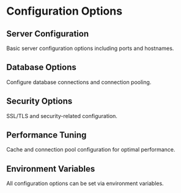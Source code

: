 # Configuration Options

## Server Configuration

Basic server configuration options including ports and hostnames.

## Database Options

Configure database connections and connection pooling.

## Security Options

SSL/TLS and security-related configuration.

## Performance Tuning

Cache and connection pool configuration for optimal performance.

## Environment Variables

All configuration options can be set via environment variables.
